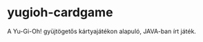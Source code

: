 yugioh-cardgame
===============

A Yu-Gi-Oh! gyüjtögetős kártyajátékon alapuló, JAVA-ban írt játék.
